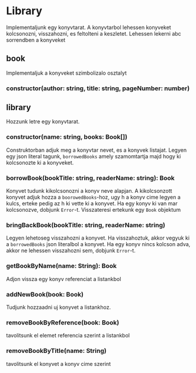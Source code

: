 # Library

Implementaljunk egy konyvtarat. A konyvtarbol lehessen konyveket kolcsonozni, visszahozni, es feltolteni a keszletet.
Lehessen lekerni abc sorrendben a konyveket

## book

Implementaljuk a konyveket szimbolizalo osztalyt

### constructor(author: string, title: string, pageNumber: number)

## library

Hozzunk letre egy konyvtarat.

### constructor(name: string, books: Book[])

Construktorban adjuk meg a konyvtar nevet, es a konyvek listajat. Legyen egy json literal tagunk, `borrowedBooks` amely szamomtartja majd hogy ki kolcsonozte ki a konyveket.

### borrowBook(bookTitle: string, readerName: string): Book

Konyvet tudunk kikolcsonozni a konyv neve alapjan. A kikolcsonzott konyvet adjuk hozza a `boorowedBooks`-hoz, ugy h a konyv cime legyen a kulcs, erteke pedig az h ki vette ki a konyvet. Ha egy konyv ki van mar kolcsonozve, dobjunk `Error`-t. Visszateresi ertekunk egy `Book` objektum

### bringBackBook(bookTitle: string, readerName: string)

Legyen lehetoseg visszahozni a konyvet. Ha visszahoztuk, akkor vegyuk ki a `borrowedBooks` json literalbol a konyvet. Ha egy konyv nincs kolcson adva, akkor ne lehessen visszahozni sem, dobjunk `Error`-t.

### getBookByName(name: String): Book

Adjon vissza egy konyv referenciat a listankbol

### addNewBook(book: Book)

Tudjunk hozzaadni uj konyvet a listankhoz. 

### removeBookByReference(book: Book)

tavolitsunk el elemet referencia szerint a listankbol

### removeBookByTitle(name: String)

tavolitsunk el konyvet a konyv cime szerint

